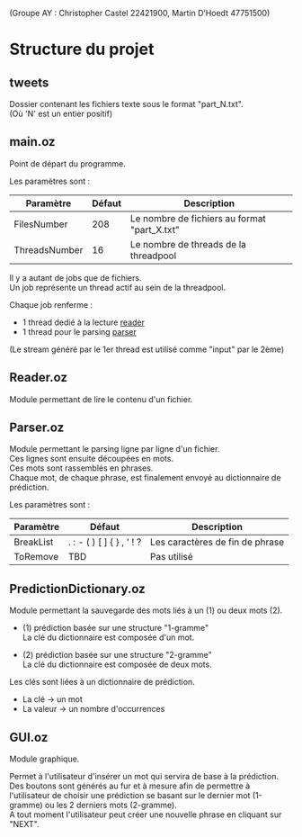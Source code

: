 (Groupe AY : Christopher Castel 22421900, Martin D’Hoedt 47751500)

# Structure du projet

## tweets

Dossier contenant les fichiers texte sous le format "part_N.txt".<br>
(Où 'N' est un entier positif)

## main.oz

Point de départ du programme.

Les paramètres sont :

Paramètre|Défaut|Description
|-|-|-|
FilesNumber|208|Le nombre de fichiers au format "part_X.txt"
ThreadsNumber|16|Le nombre de threads de la threadpool

Il y a autant de jobs que de fichiers.<br>
Un job représente un thread actif au sein de la threadpool.

Chaque job renferme :
- 1 thread dedié à la lecture [reader](#readeroz)
- 1 thread pour le parsing [parser](#parseroz)

(Le stream généré par le 1er thread est utilisé comme "input" par le 2ème)

## Reader.oz

Module permettant de lire le contenu d'un fichier.

## Parser.oz

Module permettant le parsing ligne par ligne d'un fichier.<br>
Ces lignes sont ensuite découpées en mots.<br>
Ces mots sont rassemblés en phrases.<br>
Chaque mot, de chaque phrase, est finalement envoyé au dictionnaire de prédiction.

Les paramètres sont :

Paramètre|Défaut|Description
|-|-|-|
BreakList|. : - ( ) [ ] { } , ' ! ?|Les caractères de fin de phrase
ToRemove|TBD|Pas utilisé

## PredictionDictionary.oz

Module permettant la sauvegarde des mots liés à un (1) ou deux mots (2).

- (1) prédiction basée sur une structure "1-gramme"<br>
La clé du dictionnaire est composée d'un mot.

- (2) prédiction basée sur une structure "2-gramme"<br>
La clé du dictionnaire est composée de deux mots.

Les clés sont liées à un dictionnaire de prédiction.
- La clé -> un mot
- La valeur -> un nombre d'occurrences

## GUI.oz

Module graphique.

Permet à l'utilisateur d'insérer un mot qui servira de base à la prédiction.<br>
Des boutons sont générés au fur et à mesure afin de permettre à l'utilisateur
de choisir une prédiction se basant sur le dernier mot (1-gramme) ou les 2 derniers
mots (2-gramme).<br>
A tout moment l'utilisateur peut créer une nouvelle phrase en cliquant sur "NEXT".
